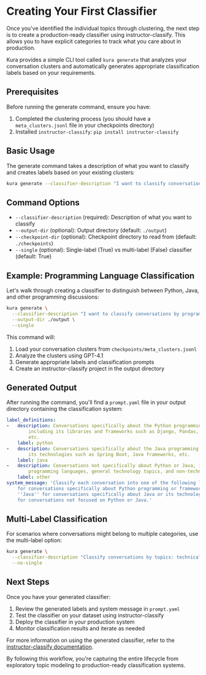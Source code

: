 # Creating Your First Classifier

Once you've identified the individual topics through clustering, the next step is to create a production-ready classifier using instructor-classify. This allows you to have explicit categories to track what you care about in production. 

Kura provides a simple CLI tool called `kura generate` that analyzes your conversation clusters and automatically generates appropriate classification labels based on your requirements.

## Prerequisites

Before running the generate command, ensure you have:

1. Completed the clustering process (you should have a `meta_clusters.jsonl` file in your checkpoints directory)
2. Installed `instructor-classify`: `pip install instructor-classify`

## Basic Usage

The generate command takes a description of what you want to classify and creates labels based on your existing clusters:

```bash
kura generate --classifier-description "I want to classify conversations by programming language, specifically Python vs Java vs other languages"
```

## Command Options

- `--classifier-description` (required): Description of what you want to classify
- `--output-dir` (optional): Output directory (default: `./output`)
- `--checkpoint-dir` (optional): Checkpoint directory to read from (default: `./checkpoints`)
- `--single` (optional): Single-label (True) vs multi-label (False) classifier (default: True)

## Example: Programming Language Classification

Let's walk through creating a classifier to distinguish between Python, Java, and other programming discussions:

```bash
kura generate \
  --classifier-description "I want to classify conversations by programming language, specifically Python vs Java vs other languages" \
  --output-dir ./output \
  --single
```

This command will:

1. Load your conversation clusters from `checkpoints/meta_clusters.jsonl`
2. Analyze the clusters using GPT-4.1
3. Generate appropriate labels and classification prompts
4. Create an instructor-classify project in the output directory

## Generated Output

After running the command, you'll find a `prompt.yaml` file in your output directory containing the classification system:

```yaml
label_definitions:
-   description: Conversations specifically about the Python programming language,
        including its libraries and frameworks such as Django, Pandas, Matplotlib,
        etc.
    label: python
-   description: Conversations specifically about the Java programming language or
        its technologies such as Spring Boot, Java frameworks, etc.
    label: java
-   description: Conversations not specifically about Python or Java, including other
        programming languages, general technology topics, and non-technical discussions.
    label: other
system_message: 'Classify each conversation into one of the following labels: ''Python''
    for conversations specifically about Python programming or frameworks/libraries,
    ''Java'' for conversations specifically about Java or its technologies, or ''Other''
    for conversations not focused on Python or Java.'
```

## Multi-Label Classification

For scenarios where conversations might belong to multiple categories, use the multi-label option:

```bash
kura generate \
  --classifier-description "Classify conversations by topics: technical questions, feature requests, bug reports" \
  --no-single
```

## Next Steps

Once you have your generated classifier:

1. Review the generated labels and system message in `prompt.yaml`
2. Test the classifier on your dataset using instructor-classify
3. Deploy the classifier in your production system
4. Monitor classification results and iterate as needed

For more information on using the generated classifier, refer to the [instructor-classify documentation](https://github.com/jxnl/instructor-classify).

By following this workflow, you're capturing the entire lifecycle from exploratory topic modeling to production-ready classification systems.
